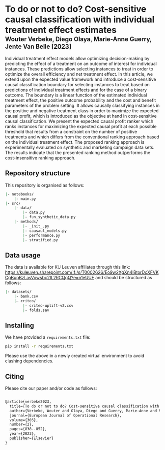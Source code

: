# To do or not to do? Cost-sensitive causal classification with individual treatment effect estimates </br><sub><sub>Wouter Verbeke, Diego Olaya,  Marie-Anne Guerry, Jente Van Belle [[2023]](https://doi.org/10.1016/j.ejor.2022.03.049)</sub></sub>
Individual treatment effect models allow optimizing decision-making by predicting the effect of a treatment on an outcome of interest for individual instances. These predictions allow selecting instances to treat in order to optimize the overall efficiency and net treatment effect. In this article, we extend upon the expected value framework and introduce a cost-sensitive causal classification boundary for selecting instances to treat based on predictions of individual treatment effects and for the case of a binary outcome. The boundary is a linear function of the estimated individual treatment effect, the positive outcome probability and the cost and benefit parameters of the problem setting. It allows causally classifying instances in the positive and negative treatment class in order to maximize the expected causal profit, which is introduced as the objective at hand in cost-sensitive causal classification. We present the expected causal profit ranker which ranks instances for maximizing the expected causal profit at each possible threshold that results from a constraint on the number of positive treatments and which differs from the conventional ranking approach based on the individual treatment effect. The proposed ranking approach is experimentally evaluated on synthetic and marketing campaign data sets. The results indicate that the presented ranking method outperforms the cost-insensitive ranking approach.

## Repository structure
This repository is organised as follows:
```bash
|- notebooks/
    |- main.py
|- src/
    |- data/
        |- data.py
        |- fun_synthetic_data.py
    |- methods/
        |- _init_.py
        |- causaul_models.py
        |- performance.py
        |- stratified.py
```

## Data usage
The data is available for KU Leuven affiliates through this link:
https://kuleuven.sharepoint.com/:f:/s/T0002626/Eo9w2XgXn4lBtorDcXFVKCgBupBzLasVowsbc2IL2RCQgQ?e=n1eUUF
and should be structured as follows:
```bash
|- datasets/
    |- bank.csv
    |– criteo/
        |- criteo-uplift-v2.csv
        |- folds.sav
```

## Installing
We have provided a `requirements.txt` file:
```bash
pip install -r requirements.txt
```
Please use the above in a newly created virtual environment to avoid clashing dependencies.

## Citing
Please cite our paper and/or code as follows:

```tex

@article{verbeke2023,
  title={To do or not to do? Cost-sensitive causal classification with individual treatment effect estimates},
  author={Verbeke, Wouter and Olaya, Diego and Guerry, Marie-Anne and Van Belle, Jente},
  journal={European Journal of Operational Research},
  volume={305},
  number={2},
  pages={838--852},
  year={2023},
  publisher={Elsevier}
}

```
